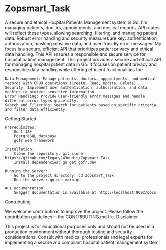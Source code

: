 # Zopsmart_Task

A secure and ethical Hospital Patients Management system in Go. I'm managing patients, doctors, appointments, and medical records. API routes will reflect these types, allowing searching, filtering, and managing patient data. Robust error handling and security measures are key: authentication, authorization, masking sensitive data, and user-friendly error messages. My focus is a secure, efficient API that prioritizes patient privacy and ethical data handling. This API ensures a responsible and secure service for hospital patient management.
This project provides a secure and ethical API for managing hospital patient data in Go. It focuses on patient privacy and responsible data handling while offering efficient functionalities for:

    Data Management: Manage patients, doctors, appointments, and medical records with CRUD operations (Create, Read, Update, Delete).
    Security: Implement user authentication, authorization, and data masking to protect sensitive information.
    Error Handling: Provide user-friendly error messages and handle different error types gracefully.
    Search and Filtering: Search for patients based on specific criteria and filter data efficiently.

Getting Started

    Prerequisites:
        Go 1.18+
        PostgreSQL database
        gofr web framework

    Installation:
        Clone the repository: git clone https://github.com/legacy243mudit/Zopsmart_Task
        Install dependencies: go get gofr.dev

    Running the Server:
        Go to the project directory: cd Zopsmart_Task
        Run the server: go run main.go

    API Documentation:
        Swagger documentation is available at http://localhost:9092/docs

Contributing

We welcome contributions to improve the project. Please follow the contribution guidelines in the CONTRIBUTING.md file.
Disclaimer

This project is for educational purposes only and should not be used in a production environment without thorough testing and security considerations. Consult with medical professionals and legal experts for implementing a secure and compliant hospital patient management system.
